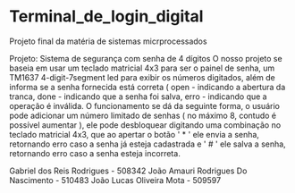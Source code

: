 # Terminal_de_login_digital
Projeto final da matéria de sistemas micrprocessados

Projeto: Sistema de segurança com senha de 4 dígitos
O nosso projeto se baseia em usar um teclado matricial 4x3 para ser o painel de senha, um TM1637
4-digit-7segment led para exibir os números digitados, além de informa se a senha fornecida está correta ( open - indicando a abertura da tranca, 
done - indicando que a senha foi salva, erro - indicando que a operação é inválida.
O funcionamento se dá da seguinte forma, o usuário pode adicionar um número limitado de senhas 
( no máximo 8, contudo é possível aumentar ), ele pode desbloquear digitando uma combinação no teclado matricial 4x3,
que ao apertar o botão ' * ' ele envia a senha, retornando erro caso a senha já esteja cadastrada e ' # ' ele salva a senha,
retornando erro caso a senha esteja incorreta.

Gabriel dos Reis Rodrigues - 508342
João Amauri Rodrigues Do Nascimento - 510483 
João Lucas Oliveira Mota - 509597 
